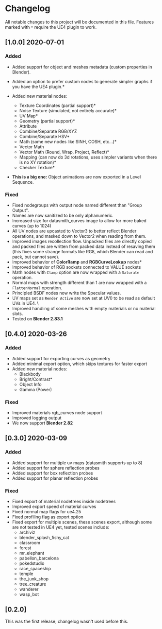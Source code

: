 # Changelog
All notable changes to this project will be documented in this file.
Features marked with `*` require the UE4 plugin to work.


## [1.0.0] 2020-07-01
### Added
+ Added support for object and meshes metadata (custom properties in Blender).
+ Added an option to prefer custom nodes to generate simpler graphs if you have the UE4 plugin.*
+ Added new material nodes:
  - Texture Coordinates (partial support)*
  - Noise Texture (simulated, not entirely accurate)*
  - UV Map*
  - Geometry (partial support)*
  - Attribute
  - Combine/Separate RGB/XYZ
  - Combine/Separate HSV*
  - Math (some new nodes like SINH, COSH, etc...)*
  - Vector Math
  - Vector Math (Round, Wrap, Project, Reflect)*
  - Mapping (can now do 3d rotations, uses simpler variants when there is no XY rotation)*
  - Checker Texture*

+ **This is a big one:** Object animations are now exported in a Level Sequence.


### Fixed
* Fixed nodegroups with output node named different than "Group Output".
* Names are now sanitized to be only alphanumeric.
* Increased size for datasmith_curves image to allow for more baked curves (up to 1024)
* All UV nodes are upcasted to Vector3 to better reflect Blender operations, and masked down to Vector2 when reading from them.
* Improved images recollection flow. Unpacked files are directly copied and packed files are written from packed data instead of resaving them (this fixes some strange formats like RG8, which Blender can read and pack, but cannot save).
* Improved behavior of **ColorRamp** and **RGBCurveLookup** nodes*
* Improved behavior of RGB sockets connected to VALUE sockets
* Math nodes with `Clamp` option are now wrapped with a `Saturate` operation.
* Normal maps with strength different than 1 are now wrapped with a `FlattenNormal` operation.
* Principled BSDF nodes now write the Specular values.
* UV maps set as `Render Active` are now set at UV0 to be read as default UVs in UE4. \
* Improved handling of some meshes with empty materials or no material slots.
* Tested on **Blender 2.83.1**


## [0.4.0] 2020-03-26
### Added
+ Added support for exporting curves as geometry
+ Added minimal export option, which skips textures for faster export
+ Added new material nodes:
  - Blackbody
  - Bright/Contrast*
  - Object Info
  - Gamma (Power)

### Fixed
* Improved materials rgb_curves node support
* Improved logging output
* We now support **Blender 2.82**

## [0.3.0] 2020-03-09

### Added
+ Added support for multiple uv maps (datasmith supports up to 8)
+ Added support for sphere reflection probes
+ Added support for box reflection probes
+ Added support for planar reflection probes

### Fixed
* Fixed export of material nodetrees inside nodetrees
* Improved export speed of material curves
* Fixed normal map flags for ue4.25
* Fixed profiling flag as export option
* Fixed export for multiple scenes, these scenes export, although some are not
  tested in UE4 yet, tested scenes include:
  + archiviz
  + blender_splash_fishy_cat
  + classroom
  + forest
  + mr_elephant
  + pabellon_barcelona
  + pokedstudio
  + race_spaceship
  + temple
  + the_junk_shop
  + tree_creature
  + wanderer
  + wasp_bot

## [0.2.0]

This was the first release, changelog wasn't used before this.
